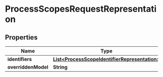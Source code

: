 
# ProcessScopesRequestRepresentation

## Properties
Name | Type | Description | Notes
------------ | ------------- | ------------- | -------------
**identifiers** | [**List&lt;ProcessScopeIdentifierRepresentation&gt;**](ProcessScopeIdentifierRepresentation.md) |  |  [optional]
**overriddenModel** | **String** |  |  [optional]



